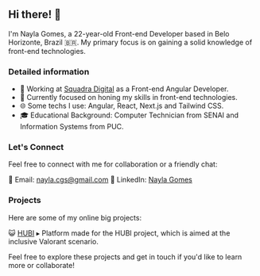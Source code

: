 <!--
**naygo/naygo** is a ✨ _special_ ✨ repository because its `README.md` (this file) appears on your GitHub profile
-->

## Hi there! 👋

I'm Nayla Gomes, a 22-year-old Front-end Developer based in Belo Horizonte, Brazil 🇧🇷. My primary focus is on gaining a solid knowledge of front-end technologies.

### Detailed information

- 💼 Working at [Squadra Digital](https://www.squadra.com.br/) as a Front-end Angular Developer.
- 🚀 Currently focused on honing my skills in front-end technologies.
- 🌐 Some techs I use: Angular, React, Next.js and Tailwind CSS.
- 🎓 Educational Background: Computer Technician from SENAI and Information Systems from PUC.

### Let's Connect

Feel free to connect with me for collaboration or a friendly chat:

📧 Email: [nayla.cgs@gmail.com](mailto:nayla.cgs@gmail.com)
🔗 LinkedIn: [Nayla Gomes](https://www.linkedin.com/in/naygo/)

### Projects

Here are some of my online big projects:

😺 [HUBI](https://www.hubinclusivo.com/) ▸ Platform made for the HUBI project, which is aimed at the inclusive Valorant scenario.

Feel free to explore these projects and get in touch if you'd like to learn more or collaborate!
